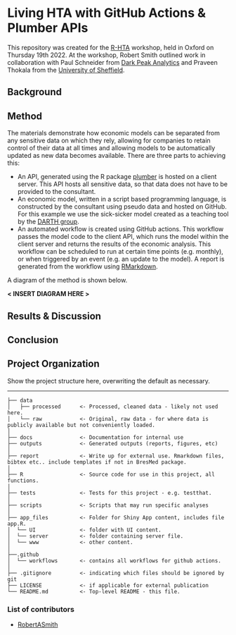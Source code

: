 # Living HTA with GitHub Actions & Plumber APIs

This repository was created for the [R-HTA](https://r-hta.org/) workshop, held in Oxford on Thursday 19th 2022. At the workshop, Robert Smith outlined work in collaboration with Paul Schneider from [Dark Peak Analytics](https://darkpeakanalytics.com/) and Praveen Thokala from the [University of Sheffield](https://www.sheffield.ac.uk/scharr/people/staff/praveen-thokala?msclkid=6c8d9a67bbfc11ec9f3b4d210bc93b92).

## Background


## Method
The materials demonstrate how economic models can be separated from any sensitive data on which they rely, allowing for companies to retain control of their data at all times and allowing models to be automatically updated as new data becomes available. There are three parts to achieving this:
- An API, generated using the R package [plumber](https://www.rplumber.io/?msclkid=b4faa783bbfc11ec93ded7f5b4523880/) is hosted on a client server. This API hosts all sensitive data, so that data does not have to be provided to the consultant. 
- An economic model, written in a script based programming language, is constructed by the consultant using pseudo data and hosted on GitHub. For this example we use the sick-sicker model created as a teaching tool by the [DARTH group](http://darthworkgroup.com/). 
- An automated workflow is created using GitHub actions. This workflow passes the model code to the client API, which runs the model within the client server and returns the results of the economic analysis. This workflow can be scheduled to run at certain time points (e.g. monthly), or when triggered by an event (e.g. an update to the model). A report is generated from the workflow using [RMarkdown](https://rmarkdown.rstudio.com/?msclkid=2f44ca56bbfe11eca6ec37c1951dc1f9).

A diagram of the method is shown below.

**< INSERT DIAGRAM HERE >**

## Results & Discussion

## Conclusion

## Project Organization

Show the project structure here, overwriting the default as necessary.

------------------------

```
├── data
│   ├── processed      <- Processed, cleaned data - likely not used here.
│   └── raw            <- Original, raw data - for where data is publicly available but not conveniently loaded.
│
├── docs               <- Documentation for internal use
├── outputs            <- Generated outputs (reports, figures, etc)
│
├── report             <- Write up for external use. Rmarkdown files, bibtex etc.. include templates if not in BresMed package.
│
├── R                  <- Source code for use in this project, all functions.
│
├── tests              <- Tests for this project - e.g. testthat.
│
├── scripts            <- Scripts that may run specific analyses
│
├── app_files          <- Folder for Shiny App content, includes file app.R.
│  └── UI              <- folder with UI content.
│  └── server          <- folder containing server file.
│  └── www             <- other content.
│
├──.github 
│  └── workflows       <- contains all workflows for github actions.
│
├── .gitignore         <- indicating which files should be ignored by git
├── LICENSE            <- if applicable for external publication
└── README.md          <- Top-level README - this file.
```

### List of contributors
- [RobertASmith](Robert.Smith@lumanity.com)
